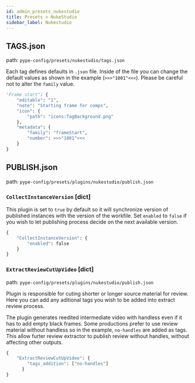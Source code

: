 ```yaml
---
id: admin_presets_nukestudio
title: Presets > NukeStudio
sidebar_label: Nukestudio
---
```


## TAGS.json

path: `pype-config/presets/nukestudio/tags.json`

Each tag defines defaults in `.json` file. Inside of the file you can change the default values as shown in the example (`>>>"1001"<<<`). Please be careful not to alter the `family` value.

```python
"Frame start": {
    "editable": "1",
    "note": "Starting frame for comps",
    "icon": {
        "path": "icons:TagBackground.png"
    },
    "metadata": {
        "family": "frameStart",
        "number": >>>"1001"<<<
    }
}
```

## PUBLISH.json

path: `pype-config/presets/plugins/nukestudio/publish.json`

### `CollectInstanceVersion` [dict] ###


This plugin is set to `true` by default so it will synchronize version of published instances with the version of the workfile. Set `enabled` to `false` if you wish to let publishing process decide on the next available version.

```python
{
    "CollectInstanceVersion": {
        "enabled": false
    }
}
```

### `ExtractReviewCutUpVideo` [dict] ###

path: `pype-config/presets/plugins/nukestudio/publish.json`

Plugin is responsible for cuting shorter or longer source material for review. Here you can add any aditional tags you wish to be added into extract review process.

The plugin generates reedited intermediate video with handless even if it has to add empty black frames. Some productions prefer to use review material without handless so in the example, `no-handles` are added as tags. This allow furter review extractor to publish review without handles, without affecting other outputs.

```python
{
    "ExtractReviewCutUpVideo": {
        "tags_addition": ["no-handles"]
      }
}
```
